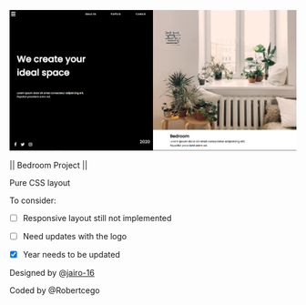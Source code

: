 ![Bedroom Project](https://raw.githubusercontent.com/Robertcego/bedroomProject/master/bedroomProject.png)

|| Bedroom Project ||

Pure CSS layout

To consider:

 - [ ] Responsive layout still not implemented
 - [ ] Need updates with the logo
 - [x] Year needs to be updated


Designed by @[jairo-16](https://github.com/jairo-16)

Coded by @Robertcego
